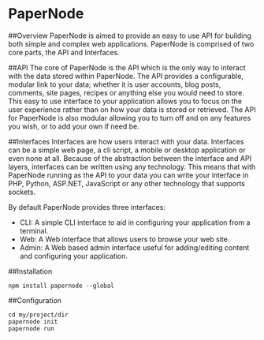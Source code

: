 PaperNode
========

##Overview
PaperNode is aimed to provide an easy to use API for building both simple and complex web applications.
PaperNode is comprised of two core parts, the API and Interfaces.

##API
The core of PaperNode is the API which is the only way to interact with the data stored within PaperNode.
The API provides a configurable, modular link to your data; whether it is user accounts, blog posts, comments, site pages, recipes or anything else you would need to store.
This easy to use interface to your application allows you to focus on the user experience rather than on how your data is stored or retrieved.
The API for PaperNode is also modular allowing you to turn off and on any features you wish, or to add your own if need be.

##Interfaces
Interfaces are how users interact with your data. Interfaces can be a simple web page, a cli script, a mobile or desktop application or even none at all.
Because of the abstraction between the interface and API layers, interfaces can be written using any technology.
This means that with PaperNode running as the API to your data you can write your interface in PHP, Python, ASP.NET, JavaScript or any other technology that supports sockets.

By default PaperNode provides three interfaces:
* CLI: A simple CLI interface to aid in configuring your application from a terminal.
* Web: A Web interface that allows users to browse your web site.
* Admin: A Web based admin interface useful for adding/editing content and configuring your application.

##Installation
```
npm install papernode --global
```

##Configuration
```
cd my/project/dir
papernode init
papernode run
```
